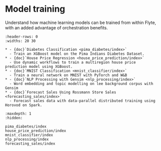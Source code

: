 # Model training

Understand how machine learning models can be trained from within Flyte, with an added advantage of orchestration benefits.

```{list-table}
:header-rows: 0
:widths: 20 30

* - {doc}`Diabetes Classification <pima_diabetes/index>`
  - Train an XGBoost model on the Pima Indians Diabetes Dataset.
* - {doc}`House Price Regression <house_price_prediction/index>`
  - Use dynamic workflows to train a multiregion house price prediction model using XGBoost.
* - {doc}`MNIST Classification <mnist_classifier/index>`
  - Train a neural network on MNIST with PyTorch and W&B
* - {doc}`NLP Processing with Gensim <nlp_processing/index>`
  - Word embedding and topic modelling on lee background corpus with Gensim
* - {doc}`Forecast Sales Using Rossmann Store Sales <forecasting_sales/index>`
  - Forecast sales data with data-parallel distributed training using Horovod on Spark.
```

```{toctree}
:maxdepth: 1
:hidden:

pima_diabetes/index
house_price_prediction/index
mnist_classifier/index
nlp_processing/index
forecasting_sales/index
```